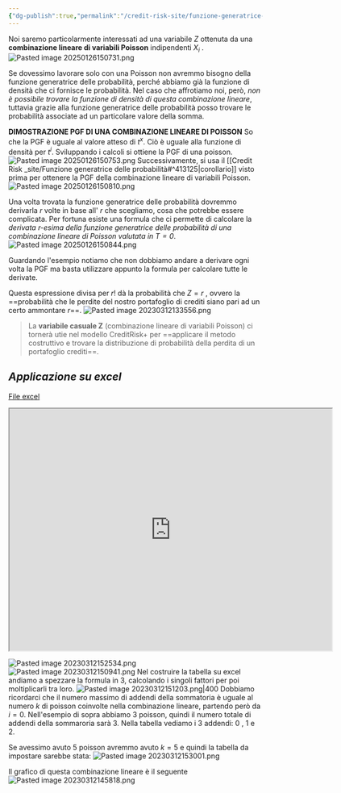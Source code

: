 ```yaml
---
{"dg-publish":true,"permalink":"/credit-risk-site/funzione-generatrice-delle-probabilita-di-una-combinazione-linerare-di-poisson/"}
---
```



Noi saremo particolarmente interessati ad una variabile $Z$ ottenuta da una **combinazione lineare di variabili Poisson** indipendenti $X_i$ .
![Pasted image 20250126150731.png](/img/user/Credit%20Risk%20_site/allegati/allegati/Pasted%20image%2020250126150731.png)

Se dovessimo lavorare solo con una Poisson non avremmo bisogno della funzione generatrice delle probabilità, perché abbiamo già la funzione di densità che ci fornisce le probabilità.
Nel caso che affrotiamo noi, però, *non è possibile trovare la funzione di densità di questa combinazione lineare*, tuttavia grazie alla funzione generatrice delle probabilità posso trovare le probabilità associate ad un particolare valore della somma.

**DIMOSTRAZIONE PGF DI UNA COMBINAZIONE LINEARE DI POISSON**
So che la PGF è uguale al valore atteso di $t^x$. Ciò è uguale alla funzione di densità per $t^i$.
Sviluppando i calcoli si ottiene la PGF di una poisson.
![Pasted image 20250126150753.png](/img/user/Credit%20Risk%20_site/allegati/allegati/Pasted%20image%2020250126150753.png)
Successivamente, si usa il [[Credit Risk _site/Funzione generatrice delle probabilità#^413125\|corollario]] visto prima per ottenere la PGF della combinazione lineare di variabili Poisson.
![Pasted image 20250126150810.png](/img/user/Credit%20Risk%20_site/allegati/allegati/Pasted%20image%2020250126150810.png)

Una volta trovata la funzione generatrice delle probabilità dovremmo derivarla $r$ volte in base all' $r$ che scegliamo, cosa che potrebbe essere complicata.
Per fortuna esiste una formula che ci permette di calcolare la *derivata $r$-esima della funzione generatrice delle probabilità di una combinazione lineare di Poisson valutata in $T=0$*.
![Pasted image 20250126150844.png](/img/user/Credit%20Risk%20_site/allegati/allegati/Pasted%20image%2020250126150844.png)

Guardando l'esempio notiamo che non dobbiamo andare a derivare ogni volta la PGF ma basta utilizzare appunto la formula per calcolare tutte le derivate.

Questa espressione divisa per $r!$ dà la probabilità che $Z=r$ , ovvero la ==probabilità che le perdite del nostro portafoglio di crediti siano pari ad un certo ammontare $r$==.
![Pasted image 20230312133556.png](/img/user/Credit%20Risk%20_site/allegati/Pasted%20image%2020230312133556.png)

> La **variabile casuale Z** (combinazione lineare di variabili Poisson) ci tornerà utie nel modello CreditRisk+ per ==applicare il metodo costruttivo e trovare la distribuzione di probabilità della perdita di un portafoglio crediti==.


## *Applicazione su excel*

[File excel](https://github.com/marcolldotcoin/credit_risk/raw/b8c6e0b5bab246d3bba44d7a88c5238ab748698c/src/site/uploads/Combinazione%20lineare%20poisson%2BStrutture%20di%20dipendenza.xlsx)

<iframe src="https://drive.google.com/file/d/1ym6vRldU7jc0lj9HDjvPUMubW30UCkjg/preview" width="640" height="480" allow="autoplay" allowfullscreen></iframe>

![Pasted image 20230312152534.png](/img/user/Credit%20Risk%20_site/allegati/Pasted%20image%2020230312152534.png)
![Pasted image 20230312150941.png](/img/user/Credit%20Risk%20_site/allegati/Pasted%20image%2020230312150941.png)
Nel costruire la tabella su excel andiamo a spezzare la formula in 3, calcolando i singoli fattori per poi moltiplicarli tra loro.
![Pasted image 20230312151203.png|400](/img/user/Credit%20Risk%20_site/allegati/Pasted%20image%2020230312151203.png)
Dobbiamo ricordarci che il numero massimo di addendi della sommatoria è uguale al numero $k$ di poisson coinvolte nella combinazione lineare, partendo però da $i=0$.
Nell'esempio di sopra abbiamo 3 poisson, quindi il numero totale di addendi della sommaroria sarà $3$. Nella tabella vediamo i 3 addendi: 0 , 1 e 2.

Se avessimo avuto 5 poisson avremmo avuto $k=5$ e quindi la tabella da impostare sarebbe stata:
![Pasted image 20230312153001.png](/img/user/Credit%20Risk%20_site/allegati/Pasted%20image%2020230312153001.png)

Il grafico di questa combinazione lineare è il seguente
![Pasted image 20230312145818.png](/img/user/Credit%20Risk%20_site/allegati/Pasted%20image%2020230312145818.png)
